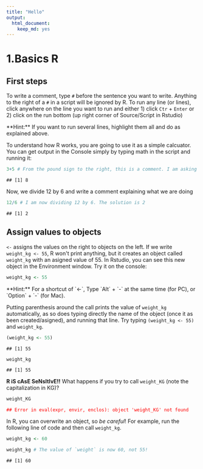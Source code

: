 ```yaml
---
title: "Hello"
output: 
  html_document: 
    keep_md: yes
---
```





# 1.Basics R

## First steps
To write a comment, type `#` before the sentence you want to write.
Anything to the right of a `#` in a script will be ignored by R.
To run any line (or lines), click anywhere on the line you want to run and either 1) click `Ctr` + `Enter` or 2) click on the run bottom (up right corner of Source/Script in Rstudio)
<div id="print-weight-hint">
**Hint:** If you want to run several lines, highlight them all and do as explained above.
</div>  


To understand how R works, you are going to use it as a simple calcuator.
You can get output in the Console simply by typing math in the script and running it:

```r
3+5 # From the pound sign to the right, this is a comment. I am asking R to sum 3 plus 5
```

```
## [1] 8
```
  
Now, we divide 12 by 6 and write a comment explaining what we are doing

```r
12/6 # I am now dividing 12 by 6. The solution is 2
```

```
## [1] 2
```

## Assign values to objects
`<-` assigns the values on the right to objects on the left.
If we write `weight_kg <- 55`, R won't print anything, but it creates an object called `weight_kg` with an asigned value of 55. In Rstudio, you can see this new object in the Environment window. Try it on the console:

```r
weight_kg <- 55
```
<div id="print-weight-hint">
**Hint:** For a shortcut of `<-`, Type `Alt` + `-` at the same time (for PC), or `Option` + `-` (for Mac).
</div>  

Putting parenthesis around the call prints the value of `weight_kg` automatically, as so does typing directly the name of the object (once it as been created/asigned), and running that line. Try typing `(weight_kg <- 55)` and  `weight_kg`.

```r
(weight_kg <- 55)
```

```
## [1] 55
```

```r
weight_kg 
```

```
## [1] 55
```

**R iS cAsE SeNsItIvE!!** What happens if you try to call `weight_KG` (note the capitalization in KG)?

```r
weight_KG
```

<pre style="color: red;"><code>## Error in eval(expr, envir, enclos): object 'weight_KG' not found
</code></pre>


In R, you can overwrite an object, so *be careful*! For example, run the following line of code and then call `weight_kg`.

```r
weight_kg <- 60
```

```r
weight_kg # The value of `weight` is now 60, not 55!
```

```
## [1] 60
```

